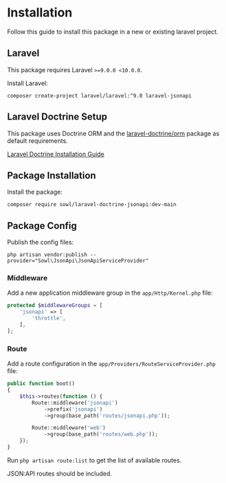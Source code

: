 # Installation
Follow this guide to install this package in a new or existing laravel project.

## Laravel
This package requires Laravel `>=9.0.0 <10.0.0`.

Install Laravel:
```shell
composer create-project laravel/laravel:^9.0 laravel-jsonapi
```

## Laravel Doctrine Setup
This package uses Doctrine ORM and the
[laravel-doctrine/orm](https://packagist.org/packages/laravel-doctrine/orm#1.8.x-dev) package
as default requirements.

[Laravel Doctrine Installation Guide](./LaravelDoctrine.md)

## Package Installation
Install the package:
```shell
composer require sowl/laravel-doctrine-jsonapi:dev-main
```

## Package Config
Publish the config files:
```shell
php artisan vendor:publish --provider="Sowl\JsonApi\JsonApiServiceProvider"
```

### Middleware
Add a new application middleware group in the `app/Http/Kernel.php` file:
```php
protected $middlewareGroups = [
    'jsonapi' => [
        'throttle',
    ],
];
```

### Route
Add a route configuration in the `app/Providers/RouteServiceProvider.php` file:
```php
public function boot()
{
    $this->routes(function () {
        Route::middleware('jsonapi')
            ->prefix('jsonapi')
            ->group(base_path('routes/jsonapi.php'));

        Route::middleware('web')
            ->group(base_path('routes/web.php'));
    });
}
```

Run `php artisan route:list` to get the list of available routes.

JSON:API routes should be included.
